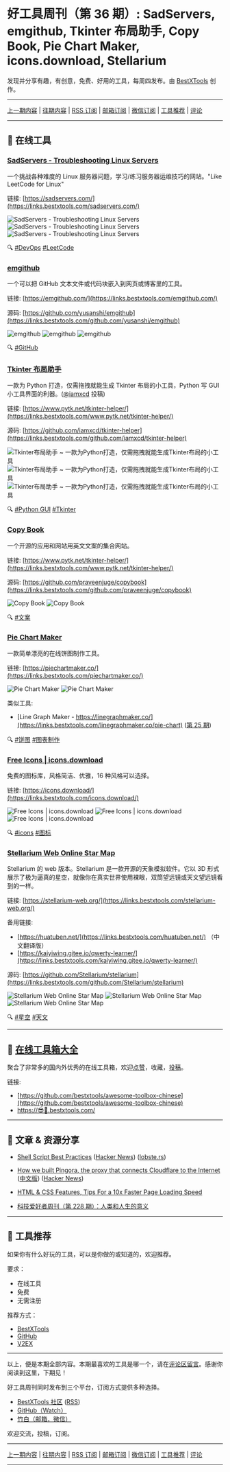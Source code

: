 # 好工具周刊（第 36 期）: SadServers, emgithub, Tkinter 布局助手, Copy Book, Pie Chart Maker, icons.download, Stellarium

发现并分享有趣，有创意，免费、好用的工具，每周四发布。由 [BestXTools](https://www.bestxtools.com/) 创作。

---

[上一期内容](https://github.com/bestxtools/weekly-cn/blob/main/docs/issue-35.md) | [往期内容](https://github.com/bestxtools/weekly-cn) | [RSS 订阅](https://discuss-cn.bestxtools.com/t/weekly) | [邮箱订阅](https://bestxtools.zhubai.love/?subscribe=1) | [微信订阅](https://discuss-cn.bestxtools.com/d/5/2) | [工具推荐](https://discuss-cn.bestxtools.com/t/tools) | [评论](https://discuss-cn.bestxtools.com/d/90/3)

---

## 🌈 在线工具

### [SadServers - Troubleshooting Linux Servers](https://links.bestxtools.com/sadservers.com/)

一个挑战各种难度的 Linux 服务器问题，学习/练习服务器运维技巧的网站。"Like LeetCode for Linux"

链接: [https://sadservers.com/](https://links.bestxtools.com/sadservers.com/)

![SadServers - Troubleshooting Linux Servers](https://raw.githubusercontent.com/bestxtools/s1/main/images/2022-11-03-11-01-01.png)
![SadServers - Troubleshooting Linux Servers](https://raw.githubusercontent.com/bestxtools/s1/main/images/2022-11-03-11-01-02.png)
![SadServers - Troubleshooting Linux Servers](https://raw.githubusercontent.com/bestxtools/s1/main/images/2022-11-03-11-01-03.png)

🔍 [#DevOps](https://links.bestxtools.com/www.google.com/search?q=site%3Adiscuss-cn.bestxtools.com+DevOps) [#LeetCode](https://links.bestxtools.com/www.google.com/search?q=site%3Adiscuss-cn.bestxtools.com+LeetCode)

### [emgithub](https://links.bestxtools.com/emgithub.com/)

一个可以把 GitHub 文本文件或代码块嵌入到网页或博客里的工具。

链接: [https://emgithub.com/](https://links.bestxtools.com/emgithub.com/)

源码: [https://github.com/yusanshi/emgithub](https://links.bestxtools.com/github.com/yusanshi/emgithub)

![emgithub](https://raw.githubusercontent.com/bestxtools/s1/main/images/2022-11-02-23-23-01.png)
![emgithub](https://raw.githubusercontent.com/bestxtools/s1/main/images/2022-11-02-23-23-02.png)
![emgithub](https://raw.githubusercontent.com/bestxtools/s1/main/images/2022-11-02-23-23-03.gif)

🔍 [#GitHub](https://links.bestxtools.com/www.google.com/search?q=site%3Adiscuss-cn.bestxtools.com+GitHub)

### [Tkinter 布局助手](https://links.bestxtools.com/www.pytk.net/tkinter-helper/)

一款为 Python 打造，仅需拖拽就能生成 Tkinter 布局的小工具，Python 写 GUI 小工具界面的利器。([@iamxcd](https://discuss-cn.bestxtools.com/d/8/39) 投稿)

链接: [https://www.pytk.net/tkinter-helper/](https://links.bestxtools.com/www.pytk.net/tkinter-helper/)

源码: [https://github.com/iamxcd/tkinter-helper](https://links.bestxtools.com/github.com/iamxcd/tkinter-helper)

![Tkinter布局助手 ~ 一款为Python打造，仅需拖拽就能生成Tkinter布局的小工具](https://raw.githubusercontent.com/bestxtools/s1/main/images/2022-11-02-16-10-03.png)
![Tkinter布局助手 ~ 一款为Python打造，仅需拖拽就能生成Tkinter布局的小工具](https://raw.githubusercontent.com/bestxtools/s1/main/images/2022-11-02-16-10-01.png)
![Tkinter布局助手 ~ 一款为Python打造，仅需拖拽就能生成Tkinter布局的小工具](https://raw.githubusercontent.com/bestxtools/s1/main/images/2022-11-02-16-10-02.gif)

🔍 [#Python GUI](https://links.bestxtools.com/www.google.com/search?q=site%3Adiscuss-cn.bestxtools.com+Python%20GUI) [#Tkinter](https://links.bestxtools.com/www.google.com/search?q=site%3Adiscuss-cn.bestxtools.com+Tkinter)

### [Copy Book](https://links.bestxtools.com/www.pytk.net/tkinter-helper/)

一个开源的应用和网站用英文文案的集合网站。

链接: [https://www.pytk.net/tkinter-helper/](https://links.bestxtools.com/www.pytk.net/tkinter-helper/)

源码: [https://github.com/praveenjuge/copybook](https://links.bestxtools.com/github.com/praveenjuge/copybook)

![Copy Book](https://raw.githubusercontent.com/bestxtools/s1/main/images/2022-11-02-22-26-01.png)
![Copy Book](https://raw.githubusercontent.com/bestxtools/s1/main/images/2022-11-02-22-26-02.png)

🔍 [#文案](https://links.bestxtools.com/www.google.com/search?q=site%3Adiscuss-cn.bestxtools.com+%E6%96%87%E6%A1%88)

### [Pie Chart Maker](https://links.bestxtools.com/piechartmaker.co/)

一款简单漂亮的在线饼图制作工具。

链接: [https://piechartmaker.co/](https://links.bestxtools.com/piechartmaker.co/)

![Pie Chart Maker](https://raw.githubusercontent.com/bestxtools/s1/main/images/2022-11-03-10-17-01.png)
![Pie Chart Maker](https://raw.githubusercontent.com/bestxtools/s1/main/images/2022-11-03-10-17-02.png)

类似工具:

- [Line Graph Maker - https://linegraphmaker.co/](https://links.bestxtools.com/linegraphmaker.co/pie-chart) ([第 25 期](https://discuss-cn.bestxtools.com/d/65))

🔍 [#饼图](https://links.bestxtools.com/www.google.com/search?q=site%3Adiscuss-cn.bestxtools.com+%E9%A5%BC%E5%9B%BE) [#图表制作](https://links.bestxtools.com/www.google.com/search?q=site%3Adiscuss-cn.bestxtools.com+%E5%9B%BE%E8%A1%A8%E5%88%B6%E4%BD%9C)

### [Free Icons | icons.download](https://links.bestxtools.com/icons.download/)

免费的图标库，风格简洁、优雅，16 种风格可以选择。

链接: [https://icons.download/](https://links.bestxtools.com/icons.download/)

![Free Icons | icons.download](https://raw.githubusercontent.com/bestxtools/s1/main/images/2022-11-03-10-34-01.png)
![Free Icons | icons.download](https://raw.githubusercontent.com/bestxtools/s1/main/images/2022-11-03-10-34-02.png)
![Free Icons | icons.download](https://raw.githubusercontent.com/bestxtools/s1/main/images/2022-11-03-10-34-03.png)

🔍 [#icons](https://links.bestxtools.com/www.google.com/search?q=site%3Adiscuss-cn.bestxtools.com+icons) [#图标](https://links.bestxtools.com/www.google.com/search?q=site%3Adiscuss-cn.bestxtools.com+%E5%9B%BE%E6%A0%87)

### [Stellarium Web Online Star Map](https://links.bestxtools.com/stellarium-web.org/)

Stellarium 的 web 版本。Stellarium 是一款开源的天象模拟软件。它以 3D 形式展示了极为逼真的星空，就像你在真实世界使用裸眼，双筒望远镜或天文望远镜看到的一样。

链接: [https://stellarium-web.org/](https://links.bestxtools.com/stellarium-web.org/)

备用链接:

- [https://huatuben.net/](https://links.bestxtools.com/huatuben.net/) （中文翻译版）
- [https://kaiyiwing.gitee.io/qwerty-learner/](https://links.bestxtools.com/kaiyiwing.gitee.io/qwerty-learner/)

源码: [https://github.com/Stellarium/stellarium](https://links.bestxtools.com/github.com/Stellarium/stellarium)

![Stellarium Web Online Star Map](https://raw.githubusercontent.com/bestxtools/s1/main/images/2022-11-03-11-26-01.png)
![Stellarium Web Online Star Map](https://raw.githubusercontent.com/bestxtools/s1/main/images/2022-11-03-11-26-02.png)
![Stellarium Web Online Star Map](https://raw.githubusercontent.com/bestxtools/s1/main/images/2022-11-03-11-26-03.png)

🔍 [#星空](https://links.bestxtools.com/www.google.com/search?q=site%3Adiscuss-cn.bestxtools.com+%E6%98%9F%E7%A9%BA) [#天文](https://links.bestxtools.com/www.google.com/search?q=site%3Adiscuss-cn.bestxtools.com+%E5%A4%A9%E6%96%87)

---

## 🧰 [在线工具箱大全](https://awesome-toolbox-chinese.bestxtools.com/)

聚合了非常多的国内外优秀的在线工具箱，欢迎[点赞](https://github.com/bestxtools/awesome-toolbox-chinese)，收藏，[投稿](https://github.com/bestxtools/awesome-toolbox-chinese/issues)。

链接:

- [https://github.com/bestxtools/awesome-toolbox-chinese](https://github.com/bestxtools/awesome-toolbox-chinese)
- [https://😎🧰.bestxtools.com/](https://😎🧰.bestxtools.com/)

---

## 🌈 文章 & 资源分享

- [Shell Script Best Practices](https://links.bestxtools.com/sharats.me/posts/shell-script-best-practices/) ([Hacker News](https://links.bestxtools.com/news.ycombinator.com/item?id=33354286)) ([lobste.rs](https://links.bestxtools.com/lobste.rs/s/knvmr1/shell_script_best_practices))

- [How we built Pingora, the proxy that connects Cloudflare to the Internet](https://links.bestxtools.com/blog.cloudflare.com/how-we-built-pingora-the-proxy-that-connects-cloudflare-to-the-internet/) ([中文版](https://links.bestxtools.com/blog.cloudflare.com/zh-cn/how-we-built-pingora-the-proxy-that-connects-cloudflare-to-the-internet-zh-cn/)) ([Hacker News](https://links.bestxtools.com/news.ycombinator.com/item?id=32836661))

- [HTML & CSS Features, Tips For a 10x Faster Page Loading Speed](https://links.bestxtools.com/dev.to/koustav/html-css-features-tips-for-a-10x-fast-page-loading-speed-4jop)

- [科技爱好者周刊（第 228 期）：人类和人生的意义](https://links.bestxtools.com/www.ruanyifeng.com/blog/2022/10/weekly-issue-228.html)

---

## 🌈 工具推荐

如果你有什么好玩的工具，可以是你做的或知道的，欢迎推荐。

要求：

- 在线工具
- 免费
- 无需注册

推荐方式：

- [BestXTools](https://discuss-cn.bestxtools.com/d/8)
- [GitHub](https://github.com/bestxtools/weekly-cn/issues)
- [V2EX](https://links.bestxtools.com/www.v2ex.com/t/836201?r=BestXTools)

---

以上，便是本期全部内容。本期最喜欢的工具是哪一个，请在[评论区留言](https://discuss-cn.bestxtools.com/d/90/3)。感谢你阅读到这里，下期见！

好工具周刊同时发布到三个平台，订阅方式提供多种选择。

- [BestXTools 社区](https://discuss-cn.bestxtools.com/t/weekly) ([RSS](https://discuss-cn.bestxtools.com/atom/t/weekly/discussions))
- [GitHub（Watch）](https://github.com/bestxtools/weekly-cn)
- [竹白（邮箱，微信）](https://bestxtools.zhubai.love/?subscribe=1)

欢迎交流，投稿，订阅。

---

[上一期内容](https://github.com/bestxtools/weekly-cn/blob/main/docs/issue-35.md) | [往期内容](https://github.com/bestxtools/weekly-cn) | [RSS 订阅](https://discuss-cn.bestxtools.com/t/weekly) | [邮箱订阅](https://bestxtools.zhubai.love/?subscribe=1) | [微信订阅](https://discuss-cn.bestxtools.com/d/5/2) | [工具推荐](https://discuss-cn.bestxtools.com/t/tools) | [评论](https://discuss-cn.bestxtools.com/d/90/3)

---
